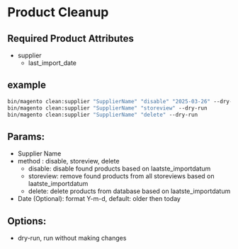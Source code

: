 # Product Cleanup

## **Required Product Attributes**
  - supplier
    - last_import_date
## **example**
```bash
bin/magento clean:supplier "SupplierName" "disable" "2025-03-26" --dry-run
bin/magento clean:supplier "SupplierName" "storeview" --dry-run
bin/magento clean:supplier "SupplierName" "delete" --dry-run
```

## **Params:**

- Supplier Name
- method : disable, storeview, delete
  - disable: disable found products based on laatste_importdatum
  - storeview: remove found products from all storeviews based on laatste_importdatum
  - delete: delete products from database based on laatste_importdatum
- Date (Optional): format Y-m-d, default: older then today

## **Options:**

- dry-run, run without making changes
